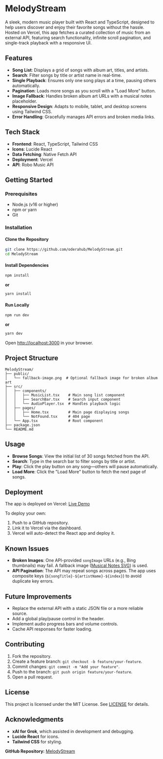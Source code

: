 # MelodyStream

A sleek, modern music player built with React and TypeScript, designed to help users discover and enjoy their favorite songs without the hassle. Hosted on Vercel, this app fetches a curated collection of music from an external API, featuring search functionality, infinite scroll pagination, and single-track playback with a responsive UI.

## Features

- **Song List**: Displays a grid of songs with album art, titles, and artists.
- **Search**: Filter songs by title or artist name in real-time.
- **Single Playback**: Ensures only one song plays at a time, pausing others automatically.
- **Pagination**: Loads more songs as you scroll with a "Load More" button.
- **Image Fallback**: Handles broken album art URLs with a musical notes placeholder.
- **Responsive Design**: Adapts to mobile, tablet, and desktop screens using Tailwind CSS.
- **Error Handling**: Gracefully manages API errors and broken media links.

## Tech Stack

- **Frontend**: React, TypeScript, Tailwind CSS
- **Icons**: Lucide React
- **Data Fetching**: Native Fetch API
- **Deployment**: Vercel
- **API**: Robo Music API

## Getting Started

### Prerequisites

- Node.js (v16 or higher)
- npm or yarn
- Git

### Installation

#### Clone the Repository

```bash
git clone https://github.com/oderahub/MelodyStream.git
cd MelodyStream
```

#### Install Dependencies

```bash
npm install
```

**or**

```bash
yarn install
```

#### Run Locally

```bash
npm run dev
```

**or**

```bash
yarn dev
```

Open [http://localhost:3000](http://localhost:3000) in your browser.

## Project Structure

```
MelodyStream/
├── public/
│   └── fallback-image.png  # Optional fallback image for broken album art
├── src/
│   ├── components/
│   │   ├── MusicList.tsx    # Main song list component
│   │   ├── SearchBar.tsx    # Search input component
│   │   └── AudioPlayer.tsx  # Handles playback logic
│   ├── pages/
│   │   ├── Home.tsx         # Main page displaying songs
│   │   └── NotFound.tsx     # 404 page
│   └── App.tsx              # Root component
├── package.json
└── README.md
```

## Usage

- **Browse Songs**: View the initial list of 30 songs fetched from the API.
- **Search**: Type in the search bar to filter songs by title or artist.
- **Play**: Click the play button on any song—others will pause automatically.
- **Load More**: Click the "Load More" button to fetch the next page of songs.

## Deployment

The app is deployed on Vercel: [Live Demo](https://melody-mu.vercel.app/)

To deploy your own:

1. Push to a GitHub repository.
2. Link it to Vercel via the dashboard.
3. Vercel will auto-detect the React app and deploy it.

## Known Issues

- **Broken Images**: One API-provided `songImage` URLs (e.g., Bing thumbnails) may fail. A fallback image ([Musical Notes SVG](https://upload.wikimedia.org/wikipedia/commons/thumb/8/84/Musical_notes.svg/240px-Musical_notes.svg.png)) is used.
- **API Pagination**: The API may repeat songs across pages. The app uses composite keys (`${songTitle}-${artistName}-${index}`) to avoid duplicate key errors.

## Future Improvements

- Replace the external API with a static JSON file or a more reliable source.
- Add a global play/pause control in the header.
- Implement audio progress bars and volume controls.
- Cache API responses for faster loading.

## Contributing

1. Fork the repository.
2. Create a feature branch: `git checkout -b feature/your-feature`.
3. Commit changes: `git commit -m "Add your feature"`.
4. Push to the branch: `git push origin feature/your-feature`.
5. Open a pull request.

## License

This project is licensed under the MIT License. See [LICENSE](LICENSE) for details.

## Acknowledgments

- **xAI for Grok**, which assisted in development and debugging.
- **Lucide React** for icons.
- **Tailwind CSS** for styling.

**GitHub Repository:** [MelodyStream](https://github.com/oderahub/MelodyStream)

